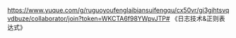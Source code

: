 https://www.yuque.com/g/ruguoyoufenglaibiansuifengqu/cx50vr/gi3gihtsvqvdbuze/collaborator/join?token=WKCTA6f98YWpvJTP# 《日志技术&正则表达式》